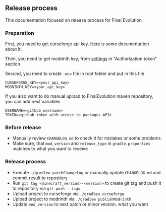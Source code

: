 ## Release process

This documentation focused on release process for Final Evolution

### Preparation

First, you need to get curseforge api
key. [Here](https://support.curseforge.com/en/support/solutions/articles/9000197321-curseforge-api) is some
documentation about it.

Then, you need to get modrinth key, from [settings](https://modrinth.com/dashboard/settings) in "Authorization token"
section

Second, you need to create `.env` file in root folder and put in this file

```
CURSEFORGE_KEY=<your_api_key>
MODRINTH_KEY=<your_api_key>
```

If you also want to do manual upload to FinalEvolution maven repository, you can add next variables

```
USERNAME=<github username>
TOKEN=<github token with access to packages API>
```

### Before release

- Manually review `CHANGELOG.md` to check it for mistakes or some problems
- Make sure, that `mod_version` and `release_type` in `gradle.properties` matches to what you want to receive

### Release process

- Execute `./gradlew patchChangelog` or manually update `CHANGELOG.md` and commit result to repository
- Run `git tag <minecraft_version>-<version>` to create git tag and push it to repository via `git push --tags`
- Upload project to curseforge via `./gradlew curseforge`
- Upload project to modrinth via `./gradlew publishModrinth`
- Update `mod_version` to next patch or minor version, what you want
